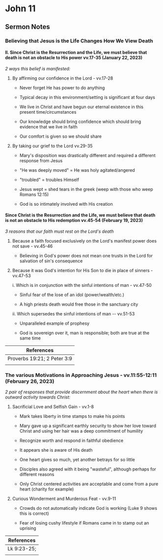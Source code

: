 # John 11

## Sermon Notes

### Believing that Jesus is the Life Changes How We View Death

#### II. Since Christ is the Resurrection and the Life, we must believe that death is not an obstacle to His power vv.17-35 (January 22, 2023)

_2 ways this belief is manifested:_

1. By affirming our confidence in the Lord - vv.17-28

    - Never forget He has power to do anything

    - Typical decay in this environment/setting is significant at four days

    - We live in Christ and have begun our eternal existence in this present time/circumstances

    - Our knowledge should bring confidence which should bring evidence that we live in faith

    - Our comfort is given so we should share

1. By taking our grief to the Lord vv.29-35

    - Mary's disposition was drastically different and required a different response from Jesus

    - "He was deeply moved" = He was holy agitated/angered

    - "troubled" = troubles Himself

    - Jesus wept = shed tears in the greek (weep with those who weep Romans 12:15)

    - God is so intimately involved with His creation

#### Since Christ is the Resurrection and the Life, we must believe that death is not an obstacle to His redemption vv.45-54 (February 19, 2023)

_3 reasons that our faith must rest on the Lord's death_

1. Because a faith focused exclusively on the Lord's manifest power does not save - vv.45-46

    - Believing in God's power does not mean one trusts in the Lord for salvation of sin's consequence

1. Because it was God's intention for His Son to die in place of sinners - vv.47-53

    i. Which is in conjunction with the sinful intentions of man - vv.47-50

    - Sinful fear of the lose of an idol (power/wealth/etc.)

    - A high priests death would free those in the sanctuary city

    ii. Which supersedes the sinful intentions of man -- vv.51-53

    - Unparalleled example of prophesy

    - God is sovereign over it, man is responsible; both are true at the same time

|References|
|-|
|Proverbs 19:21; 2 Peter 3:9|
||

### The various Motivations in Approaching Jesus - vv.11:55-12:11 (February 26, 2023)

_2 pair of responses that provide discernment about the heart when there is outward activity towards Christ:_

1. Sacrificial Love and Selfish Gain - vv.1-8

    - Mark takes liberty in time stamps to make his points

    - Mary gave up a significant earthly security to show her love toward Christ and using her hair was a deep commitment of humility

    - Recognize worth and respond in faithful obedience

    - It appears she is aware of His death

    - One heart gives so much, yet another betrays for so little

    - Disciples also agreed with it being "wasteful", although perhaps for different reasons

    - Only Christ centered activities are acceptable and come from a pure heart (charity for example)

1. Curious Wonderment and Murderous Feat - vv.9-11

    - Crowds do not automatically indicate God is working (Luke 9 shows this is correct)

    - Fear of losing cushy lifestyle if Romans came in to stamp out an uprising

|References|
|-|
|Lk 9:23-25; |
||